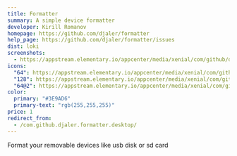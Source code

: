```yaml
---
title: Formatter
summary: A simple device formatter
developer: Kirill Romanov
homepage: https://github.com/djaler/formatter
help_page: https://github.com/djaler/formatter/issues
dist: loki
screenshots:
  - https://appstream.elementary.io/appcenter/media/xenial/com/github/djaler.formatter/D8F44F4F9ACB603ADAE5DCC051381181/screenshots/image-1_orig.png
icons:
  "64": https://appstream.elementary.io/appcenter/media/xenial/com/github/djaler.formatter/D8F44F4F9ACB603ADAE5DCC051381181/icons/64x64/com.github.djaler.formatter_com.github.djaler.formatter.png
  "128": https://appstream.elementary.io/appcenter/media/xenial/com/github/djaler.formatter/D8F44F4F9ACB603ADAE5DCC051381181/icons/128x128/com.github.djaler.formatter_com.github.djaler.formatter.png
  "64@2": https://appstream.elementary.io/appcenter/media/xenial/com/github/djaler.formatter/D8F44F4F9ACB603ADAE5DCC051381181/icons/64x64@2/com.github.djaler.formatter_com.github.djaler.formatter.png
color:
  primary: "#3E9AD6"
  primary-text: "rgb(255,255,255)"
price: 1
redirect_from:
  - /com.github.djaler.formatter.desktop/
---
```


<p>Format your removable devices like usb disk or sd card</p>